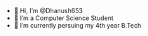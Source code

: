 - 👋 Hi, I’m @Dhanush653
- 👀 I’m a Computer Science Student
- 🌱 I’m currently persuing my 4th year B.Tech

<!---
Dhanush653/Dhanush653 is a ✨ special ✨ repository because its `README.md` (this file) appears on your GitHub profile.
You can click the Preview link to take a look at your changes.
--->
